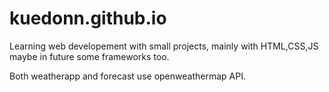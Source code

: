 # kuedonn.github.io

Learning web developement with small projects, mainly with HTML,CSS,JS maybe in future some frameworks too.

Both weatherapp and forecast use openweathermap API.
